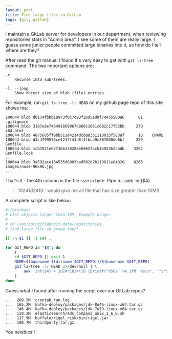 ```yaml
---
layout: post
title: Find large files in GitLab
tags: [git, gitlab]
---
```


I maintain a GitLab server for developers in our department, when reviewing
repositories stats in "Admin area", I see some of them are really large.
I guess some junior people committed large binaries into it, so how do I tell
where are they?

After read the git manual I found it's very easy to get with `git ls-tree`
command.  The two important options are:

    -r
        Recurse into sub-trees.

    -l, --long
        Show object size of blob (file) entries.

For example, run `git ls-tree -lr HEAD` on my github page repo of this site
shows me:

```
100644 blob d0174fbbb18973f0c7c93f26d5ed0f74455580a6      81    .gitignore
100644 blob 3187e8e7484916b9067d866c1061c682c17f52bb     270    404.html
100644 blob 4875605ff9bb511d4214dcb883b1110035f583af      10    CNAME
100644 blob d3c4799576ce1217f41a8f4fbca9c387650db0bf     259    Gemfile
100644 blob 1cb1921e62f36b138288e6962fccb1e922b2cbdb    3262    Gemfile.lock
...
100644 blob 3a592ace134535d8003bad502d7b119821e84820    8265    images/nose-96x96.jpg
...
```

That's it - the 4th column is the file size in byte.  Pipe to `awk 'int($4)
> 1024*1024*10'` would give me all file that has size greater than 10MB.

A complete script is like below:

```bash
#!/bin/bash
# List objects larger than 10M. Example usage:
#
# cd /var/opt/gitlab/git-data/repositories
# find-large-file.sh group-foo/*

[[ -n $1 ]] || set .

for GIT_REPO in "$@"; do
    (
    cd $GIT_REPO || exit 1
    NAME=$(basename $(dirname $GIT_REPO))/$(basename $GIT_REPO)
    git ls-tree -lr HEAD 2>/dev/null | \
        awk 'int($4) > 1024*1024*10 {printf("%50s  %4.1fM  %s\n", '"\"$NAME\""', $4/1024/1024, $5)}'
    )
done
```

Guess what I found after running the script over our GitLab repos?

```
...  209.5M  crontab_run.log
...  165.2M  kafka-deploy/packages/jdk-8u45-linux-x64.tar.gz
...  146.4M  kafka-deploy/packages/jdk-7u79-linux-x64.tar.gz
...  138.2M  elasticsearch/ads_compass_unix_1_6_0.sh
...  117.9M  buffalo/rigel_risk/bin/rigel.jar
...  108.7M  thirdparty.tar.gz
```

You newbies!!
